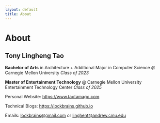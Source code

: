 ```yaml
---
layout: default
title: About
---
```

# About

## Tony Lingheng Tao
**Bachelor of Arts** in Architecture + Additional Major in Computer Science @ Carnegie Mellon University *Class of 2023*

**Master of Entertainment Technology** @ Carnegie Mellon University Entertainment Technology Center *Class of 2025*

Personal Website: https://www.taotamago.com

Technical Blogs: https://lockbrains.github.io

Emails: lockbrains@gmail.com or linghent@andrew.cmu.edu
